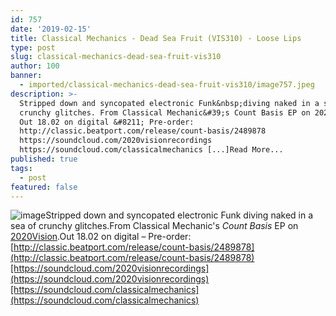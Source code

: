 ```yaml
---
id: 757
date: '2019-02-15'
title: Classical Mechanics - Dead Sea Fruit (VIS310) - Loose Lips
type: post
slug: classical-mechanics-dead-sea-fruit-vis310
author: 100
banner:
  - imported/classical-mechanics-dead-sea-fruit-vis310/image757.jpeg
description: >-
  Stripped down and syncopated electronic Funk&nbsp;diving naked in a sea of
  crunchy glitches. From Classical Mechanic&#39;s Count Basis EP on 2020Vision.
  Out 18.02 on digital &#8211; Pre-order:
  http://classic.beatport.com/release/count-basis/2489878
  https://soundcloud.com/2020visionrecordings
  https://soundcloud.com/classicalmechanics [...]Read More...
published: true
tags:
  - post
featured: false
---
```

![image](../imported/classical-mechanics-dead-sea-fruit-vis310/image757.jpeg)Stripped down and syncopated electronic Funk diving naked in a sea of crunchy glitches.From Classical Mechanic's _Count Basis_ EP on [2020Vision](https://www.residentadvisor.net/record-label.aspx?id=459).Out 18.02 on digital – Pre-order: [http://classic.beatport.com/release/count-basis/2489878](http://classic.beatport.com/release/count-basis/2489878)[https://soundcloud.com/2020visionrecordings](https://soundcloud.com/2020visionrecordings)[https://soundcloud.com/classicalmechanics](https://soundcloud.com/classicalmechanics)